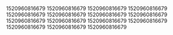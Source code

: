 1520960816679
1520960816679
1520960816679
1520960816679
1520960816679
1520960816679
1520960816679
1520960816679
1520960816679
1520960816679
1520960816679
1520960816679
1520960816679
1520960816679
1520960816679